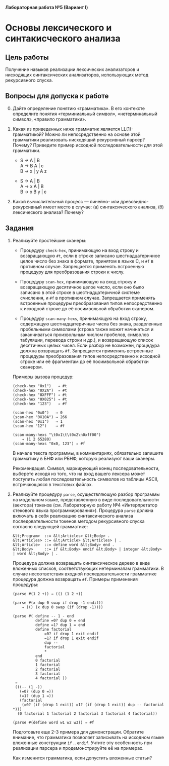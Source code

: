 **Лабораторная работа №5 (Вариант I)**

# Основы лексического и синтакисческого анализа

## Цель работы

Получение навыков реализации лексических анализаторов и нисходящих синтаксических анализаторов, использующих метод рекурсивного спуска.

## Вопросы для допуска к работе

0.  Дайте определение понятию «грамматика». В его контексте определите понятия «терминиальный символ», «нетерминальный символ», «правило грамматики».

0.  Какая из приведенных ниже грамматик является LL(1)-грамматикой? Можно ли непосредственно на основе этой грамматики реализовать нисходящий рекурсивный парсер? Почему? Приведите пример исходной последовательности для этой грамматики.

    *   S → A \| B <br/>
        A → B A \| ε <br/>
        B → x \| y A z

    *   S → A \| B <br/>
        A → x A \| B <br/>
        B → x B y \| ε
    
0.  Какой вычислительный процесс — линейно- или древовидно-рекурсивный имеет место в случае: (а) синтаксического анализа, (б) лексического анализа? Почему?

## Задания

1.  Реализуйте простейшие сканеры:

    +   Процедуру `check-hex`, принимающую на вход строку и возвращающую `#t`, если в строке записано шестнадцатеричное целое число без знака в формате, принятом в языке C, и `#f` в противном случае. Запрещается применять встроенную процедуру для преобразования строки к числу. 

    +   Процедуру `scan-hex`, принимающую на вход строку и возвращающую десятичное целое число, если оно было записано в этой строке в шестнадцатеричной системе счисления, и `#f` в противном случае. Запрещается применять встроенные процедуры преобразования типов непосредственно к исходной строке до её посимвольной обработки сканером.

    +   Процедуру `scan-many-hexs`, принимающую на вход строку, содержащую шестнадцатеричные числа без знака, разделенные пробельными символами (строка также может начинаться и заканчиваться произвольным числом пробелов, символов табуляции, перевода строки и др.), и возвращающую список десятичных целых чисел. Если разбор не возможен, процедура должна возвращать `#f`. Запрещается применять встроенные процедуры преобразования типов непосредственно к исходной строке или её фрагментам до её посимвольной обработки сканером.

    Примеры вызова процедур:

    ```nohighlight
    (check-hex "0x1")   ⇒ #t
    (check-hex "0X2A")  ⇒ #t
    (check-hex "0XFFF") ⇒ #t
    (check-hex "0X025") ⇒ #t
    (check-hex "123")   ⇒ #f

    (scan-hex "0x0")   ⇒ 0
    (scan-hex "0X10A") ⇒ 266
    (scan-hex "0x1")   ⇒ 1
    (scan-hex "12")    ⇒ #f

    (scan-many-hexs "\t0x1\t\t0x2\n0xff00") 
        ⇒ (1 2 65280)
    (scan-many-hexs "0x0, 123") ⇒ #f
    ```
    
    В начале текста программы, в комментариях, обязательно запишите грамматику в БНФ или РБНФ, которую реализуют ваши сканеры.

    Рекомендация. Символ, маркирующий конец последовательности, выберете исходя из того, что на вход вашего лексера может поступить любая последовательность символов из таблицы ASCII, встречающаяся в текстовых файлах.

2.  Реализуйте процедуру `parse`, осуществляющую разбор программы на модельном языке, представленную в виде последовательности (вектора) токенов (см. Лабораторную работу №4 «Интерпретатор стекового языка программирования»). Процедура `parse` должна включать в себя реализацию синтаксического анализа последовательности токенов методом рекурсивного спуска согласно следующей грамматикe:

    ```nohighlight
    &lt;Program>  ::= &lt;Articles> &lt;Body> .
    &lt;Articles> ::= &lt;Article> &lt;Articles> | .
    &lt;Article>  ::= define word &lt;Body> end .
    &lt;Body>     ::= if &lt;Body> endif &lt;Body> | integer &lt;Body> | word &lt;Body> | .
    ```

    Процедура должна возвращать синтаксическое дерево в виде вложенных списков, соответствующих нетерминалам грамматики. В случае несоответствия входной последовательности грамматике процедура должна возвращать `#f`. Примеры применения процедуры:

    ```nohighlight
    (parse #(1 2 +)) ⇒ (() (1 2 +))

    (parse #(x dup 0 swap if drop -1 endif)) 
        ⇒ (() (x dup 0 swap (if (drop -1))))

    (parse #( define -- 1 - end 
              define =0? dup 0 = end 
              define =1? dup 1 = end 
              define factorial 
                  =0? if drop 1 exit endif 
                  =1? if drop 1 exit endif 
                  dup -- 
                  factorial 
                  * 
              end 
              0 factorial 
              1 factorial 
              2 factorial 
              3 factorial 
              4 factorial ))
     ⇒
     (((-- (1 -))
       (=0? (dup 0 =))
       (=1? (dup 1 =))
       (factorial
        (=0? (if (drop 1 exit)) =1? (if (drop 1 exit)) dup -- factorial *)))
      (0 factorial 1 factorial 2 factorial 3 factorial 4 factorial))

    (parse #(define word w1 w2 w3)) ⇒ #f
    ```

    Подготовьте еще 2-3 примера для демонстрации. Обратите внимание, что грамматика позволяет записывать на исходном языке вложенные конструкции `if` .. `endif`. Учтите эту особенность при реализации парсера и продемонстрируйте её на примерах.
    
    Как изменится грамматика, если допустить вложенные статьи?
    

